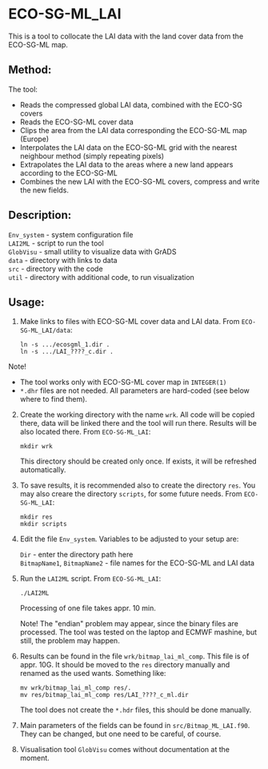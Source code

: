 # ECO-SG-ML_LAI

This is a tool to collocate the LAI data with the land cover data from the ECO-SG-ML map.

## Method:

The tool:
* Reads the compressed global LAI data, combined with the ECO-SG covers
* Reads the ECO-SG-ML cover data
* Clips the area from the LAI data corresponding the ECO-SG-ML map (Europe)
* Interpolates the LAI data on the ECO-SG-ML grid with the nearest neighbour method (simply repeating pixels)
* Extrapolates the LAI data to the areas where a new land appears according to the ECO-SG-ML
* Combines the new LAI with the ECO-SG-ML covers, compress and write the new fields.

## Description:

`Env_system` - system configuration file  
`LAI2ML`     - script to run the tool  
`GlobVisu`   - small utility to visualize data with GrADS  
`data`       - directory with links to data  
`src`        - directory with the code  
`util`       - directory with additional code, to run visualization  

## Usage:

1. Make links to files with ECO-SG-ML cover data and LAI data. From `ECO-SG-ML_LAI/data`:
    
   `ln -s .../ecosgml_1.dir . `   
   `ln -s .../LAI_????_c.dir . ` 

Note! 
- The tool works only with ECO-SG-ML cover map in `INTEGER(1)`
- `*.dhr` files are not needed. All parameters are hard-coded (see below where to find them).

2. Create the working directory with the name `wrk`. All code will be copied there, data will be linked there and the tool will run there. Results will be also located there. From `ECO-SG-ML_LAI`:  

   `mkdir wrk`

   This directory should be created only once. If exists, it will be refreshed automatically.
   
4. To save results, it is recommended also to create the directory `res`. You may also creare the directory `scripts`, for some future needs. From `ECO-SG-ML_LAI`:

   `mkdir res`  
   `mkdir scripts`
   
5. Edit the file `Env_system`. Variables to be adjusted to your setup are:

   `Dir` - enter the directory path here  
   `BitmapName1`, `BitmapName2` - file names for the ECO-SG-ML and LAI data 

6. Run the `LAI2ML` script. From `ECO-SG-ML_LAI`:

   `./LAI2ML`

   Processing of one file takes appr. 10 min.
   
   Note! The "endian" problem may appear, since the binary files are processed. The tool was tested on the laptop and ECMWF mashine, but still, the problem may happen.

7. Results can be found in the file `wrk/bitmap_lai_ml_comp`. This file is of appr. 10G. It should be moved to the `res` directory manually and renamed as the used wants. Something like:

   `mv wrk/bitmap_lai_ml_comp res/.`  
   `mv res/bitmap_lai_ml_comp res/LAI_????_c_ml.dir`

   The tool does not create the `*.hdr` files, this should be done manually.
   
9. Main parameters of the fields can be found in `src/Bitmap_ML_LAI.f90`. They can be changed, but one need to be careful, of course.

10. Visualisation tool `GlobVisu` comes without documentation at the moment.  
